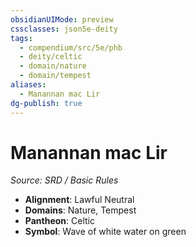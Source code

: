 ```yaml
---
obsidianUIMode: preview
cssclasses: json5e-deity
tags:
  - compendium/src/5e/phb
  - deity/celtic
  - domain/nature
  - domain/tempest
aliases:
  - Manannan mac Lir
dg-publish: true
---
```

# Manannan mac Lir
*Source: SRD / Basic Rules* 

- **Alignment**: Lawful Neutral
- **Domains**: Nature, Tempest
- **Pantheon**: Celtic
- **Symbol**: Wave of white water on green